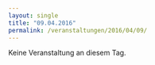```yaml
---
layout: single
title: "09.04.2016"
permalink: /veranstaltungen/2016/04/09/
---
```


Keine Veranstaltung an diesem Tag.
